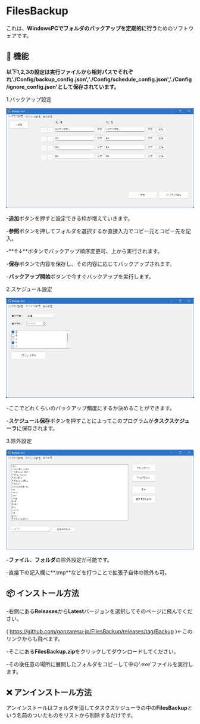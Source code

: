 # FilesBackup

これは、**WindowsPCでフォルダのバックアップを定期的に行う**ためのソフトウェアです。

## 🧩 機能

**以下1,2,3の設定は実行ファイルから相対パスでそれぞれ'./Config/backup_config.json','./Config/schedule_config.json','./Config/ignore_config.json'として保存されています。**

1.バックアップ設定

![バックアップ](backup.png)


  -**追加**ボタンを押すと設定できる枠が増えていきます。
  
  -**参照**ボタンを押してフォルダを選択するか直接入力でコピー元とコピー先を記入。
  
  -**↑↓**ボタンでバックアップ順序変更可、上から実行されます。
  
  -**保存**ボタンで内容を保存し、その内容に応じてバックアップされます。
  
  -**バックアップ開始**ボタンで今すぐバックアップを実行します。

  
2.スケジュール設定

![スケジュール](schedule.png)


  -ここでどれくらいのバックアップ頻度にするか決めることができます。
  
  -**スケジュール保存**ボタンを押すことによってこのプログラムが**タスクスケジューラ**に保存されます。
  
  
3.除外設定


![除外](ignoor.png)


  -**ファイル**、**フォルダ**の除外設定が可能です。
  
  -直接下の記入欄に**.tmp**などを打つことで拡張子自体の除外も可。
  

## 📦 インストール方法

  -右側にある**Releases**から**Latest**バージョンを選択してそのページに飛んでください。
  
  ( https://github.com/gonzaresu-jp/FilesBackup/releases/tag/Backup )←このリンクからも飛べます。
  
  -そこにある**FilesBackup.zip**をクリックしてダウンロードしてください。
  
  -その後任意の場所に展開したフォルダをコピーして中の'.exe'ファイルを実行します。
  
  

## ❌ アンインストール方法


アンインストールはフォルダを消してタスクスケジューラの中の**FilesBackup**という名前のついたものをリストから削除するだけです。



